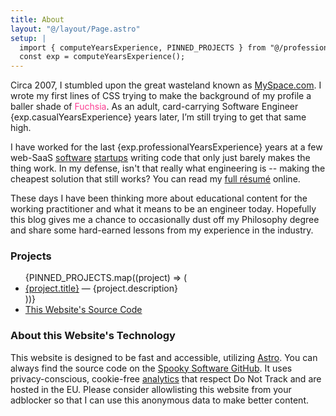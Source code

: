 ```yaml
---
title: About
layout: "@/layout/Page.astro"
setup: |
  import { computeYearsExperience, PINNED_PROJECTS } from "@/profession/facts";
  const exp = computeYearsExperience();
---
```


Circa 2007, I stumbled upon the great wasteland known as <a href="https://myspace.com/">MySpace.com</a>. I wrote my
first lines of CSS trying to make the background of my profile a baller shade of
<span style="color:#FC3F93">Fuchsia</span>. As an adult, card-carrying Software Engineer {exp.casualYearsExperience}
years later, I’m still trying to get that same high.

I have worked for the last {exp.professionalYearsExperience} years at a few web-SaaS [software][shoobx]
[startups][notarize] writing code that only just barely makes the thing work. In my defense, isn't that really what
engineering is -- making the cheapest solution that still works? You can read my [full résumé][resume] online.

These days I have been thinking more about educational content for the working practitioner and what it means to be an
engineer today. Hopefully this blog gives me a chance to occasionally dust off my Philosophy degree and share some
hard-earned lessons from my experience in the industry.

### Projects

<ul>
  {PINNED_PROJECTS.map((project) => (
    <li><a href={project.link}>{project.title}</a> — {project.description}</li>
  ))}
  <li><a href="https://github.com/dairyisscary/spookysoftware.dev">This Website's Source Code</a></li>
</ul>

### About this Website's Technology

This website is designed to be fast and accessible, utilizing [Astro][astro]. You can always find the source code on the
[Spooky Software GitHub][spooky_github]. It uses privacy-conscious, cookie-free [analytics][fathom] that respect Do Not
Track and are hosted in the EU. Please consider allowlisting this website from your adblocker so that I can use this
anonymous data to make better content.

[shoobx]: https://www.shoobx.com/
[notarize]: https://www.notarize.com/
[resume]: /about/resume/
[astro]: https://astro.build/
[spooky_github]: https://github.com/dairyisscary/spookysoftware.dev
[fathom]: https://usefathom.com/
